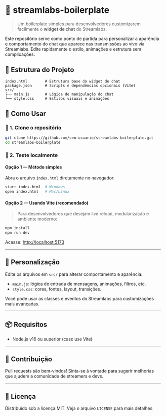 # 💬 streamlabs-boilerplate

> Um boilerplate simples para desenvolvedores customizarem facilmente o **widget de chat** do Streamlabs.

Este repositório serve como ponto de partida para personalizar a aparência e comportamento do chat que aparece nas transmissões ao vivo via Streamlabs. Edite rapidamente o estilo, animações e estrutura sem complicações.

## 📁 Estrutura do Projeto
```
index.html        # Estrutura base do widget de chat
package.json      # Scripts e dependências opcionais (Vite)
src/
├── main.js       # Lógica de manipulação do chat
└── style.css     # Estilos visuais e animações
```

## 🚀 Como Usar

### 🔧 1. Clone o repositório
```bash
git clone https://github.com/seu-usuario/streamlabs-boilerplate.git
cd streamlabs-boilerplate
````

### 🧪 2. Teste localmente

#### Opção 1 — Método simples

Abra o arquivo `index.html` diretamente no navegador:

```bash
start index.html  # Windows
open index.html   # Mac/Linux
```

#### Opção 2 — Usando Vite (recomendado)

> Para desenvolvedores que desejam live reload, modularização e ambiente moderno:

```bash
npm install
npm run dev
```

Acesse: [http://localhost:5173](http://localhost:5173)

---

## 🎨 Personalização

Edite os arquivos em `src/` para alterar comportamento e aparência:

* `main.js`: lógica de entrada de mensagens, animações, filtros, etc.
* `style.css`: cores, fontes, layout, transições.

Você pode usar as classes e eventos do Streamlabs para customizações mais avançadas.

---

## 📦 Requisitos

* Node.js v16 ou superior (caso use Vite)

---

## 🤝 Contribuição

Pull requests são bem-vindos! Sinta-se à vontade para sugerir melhorias que ajudem a comunidade de streamers e devs.

---

## 📄 Licença

Distribuído sob a licença MIT. Veja o arquivo `LICENSE` para mais detalhes.